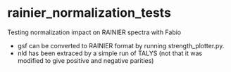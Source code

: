 # rainier_normalization_tests
Testing normalization impact on RAINIER spectra with Fabio

- gsf can be converted to RAINIER format by running strength_plotter.py.
- nld has been extraced by a simple run of TALYS (not that it was modified to give positive and negative parities) 